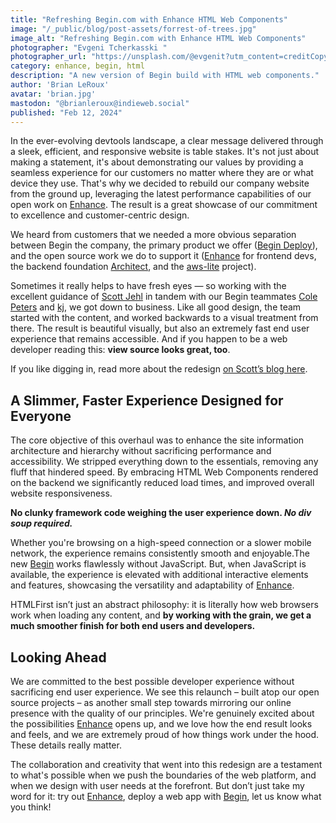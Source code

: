 ```yaml
---
title: "Refreshing Begin.com with Enhance HTML Web Components"
image: "/_public/blog/post-assets/forrest-of-trees.jpg"
image_alt: "Refreshing Begin.com with Enhance HTML Web Components"
photographer: "Evgeni Tcherkasski "
photographer_url: "https://unsplash.com/@evgenit?utm_content=creditCopyText&utm_medium=referral&utm_source=unsplash"
category: enhance, begin, html
description: "A new version of Begin build with HTML web components."
author: 'Brian LeRoux'
avatar: 'brian.jpg'
mastodon: "@brianleroux@indieweb.social"
published: "Feb 12, 2024"
---
```


In the ever-evolving devtools landscape, a clear message delivered through a sleek, efficient, and responsive website is table stakes. It's not just about making a statement, it's about demonstrating our values by providing a seamless experience for our customers no matter where they are or what device they use. That's why we decided to rebuild our company website from the ground up, leveraging the latest performance capabilities of our open work on [Enhance](https://enhance.dev). The result is a great showcase of our commitment to excellence and customer-centric design.

We heard from customers that we needed a more obvious separation between Begin the company, the primary product we offer ([Begin Deploy](https://begin.com/deploy)), and the open source work we do to support it ([Enhance](https://enhance.dev) for frontend devs, the backend foundation [Architect](https://arc.codes), and the [aws-lite](https://awslite.org) project).

Sometimes it really helps to have fresh eyes — so working with the excellent guidance of [Scott Jehl](https://scottjehl.com/posts/begin-design/) in tandem with our Begin teammates [Cole Peters](https://mastodon.online/@colepeters) and [kj](https://github.com/kristoferjoseph), we got down to business. Like all good design, the team started with the content, and worked backwards to a visual treatment from there. The result is beautiful visually, but also an extremely fast end user experience that remains accessible. And if you happen to be a web developer reading this: <strong>view source looks great, too</strong>.

If you like digging in, read more about the redesign [on Scott’s blog here](https://scottjehl.com/posts/begin-design/).


## A Slimmer, Faster Experience Designed for Everyone

The core objective of this overhaul was to enhance the site information architecture and hierarchy without sacrificing performance and accessibility. We stripped everything down to the essentials, removing any fluff that hindered speed. By embracing HTML Web Components rendered on the backend we significantly reduced load times, and improved overall website responsiveness.

<strong>No clunky framework code weighing the user experience down. _No div soup required._</strong>

Whether you're browsing on a high-speed connection or a slower mobile network, the experience remains consistently smooth and enjoyable.The new [Begin](https://begin.com) works flawlessly without JavaScript. But, when JavaScript is available, the experience is elevated with additional interactive elements and features, showcasing the versatility and adaptability of [Enhance](https://enhance.dev).

HTMLFirst isn’t just an abstract philosophy: it is literally how web browsers work when loading any content, and <strong>by working with the grain, we get a much smoother finish for both end users and developers. </strong>


## Looking Ahead

We are committed to the best possible developer experience without sacrificing end user experience. We see this relaunch – built atop our open source projects – as another small step towards mirroring our online presence with the quality of our principles. We're genuinely excited about the possibilities [Enhance](https://enhance.dev) opens up, and we love how the end result looks and feels, and we are extremely proud of how things work under the hood. These details really matter.

The collaboration and creativity that went into this redesign are a testament to what's possible when we push the boundaries of the web platform, and when we design with user needs at the forefront. But don’t just take my word for it: try out [Enhance](https://enhance.dev), deploy a web app with [Begin](https://begin.com), let us know what you think!

